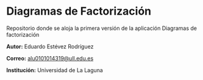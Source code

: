 # Diagramas de Factorización

Repositorio donde se aloja la primera versión de la aplicación Diagramas de factorización

**Autor:** Eduardo Estévez Rodríguez

**Correo:** alu0101014319@ull.edu.es

**Institución:** Universidad de La Laguna
